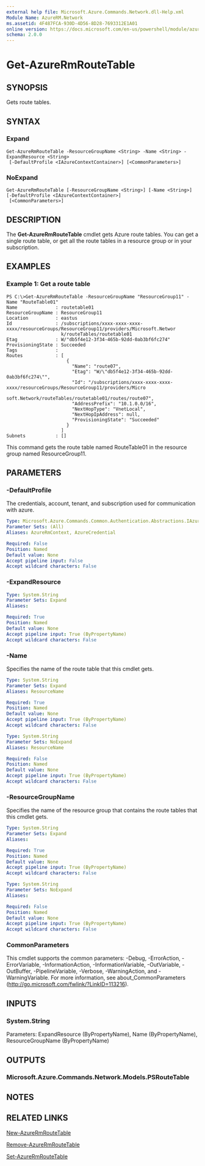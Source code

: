 ```yaml
---
external help file: Microsoft.Azure.Commands.Network.dll-Help.xml
Module Name: AzureRM.Network
ms.assetid: 4F487FCA-930D-4D56-8D28-7693312E1A01
online version: https://docs.microsoft.com/en-us/powershell/module/azurerm.network/get-azurermroutetable
schema: 2.0.0
---
```


# Get-AzureRmRouteTable

## SYNOPSIS
Gets route tables.

## SYNTAX

### Expand
```
Get-AzureRmRouteTable -ResourceGroupName <String> -Name <String> -ExpandResource <String>
 [-DefaultProfile <IAzureContextContainer>] [<CommonParameters>]
```

### NoExpand
```
Get-AzureRmRouteTable [-ResourceGroupName <String>] [-Name <String>] [-DefaultProfile <IAzureContextContainer>]
 [<CommonParameters>]
```

## DESCRIPTION
The **Get-AzureRmRouteTable** cmdlet gets Azure route tables.
You can get a single route table, or get all the route tables in a resource group or in your subscription.

## EXAMPLES

### Example 1: Get a route table
```
PS C:\>Get-AzureRmRouteTable -ResourceGroupName "ResourceGroup11" -Name "RouteTable01"
Name              : routetable01
ResourceGroupName : ResourceGroup11
Location          : eastus
Id                : /subscriptions/xxxx-xxxx-xxxx-xxxx/resourceGroups/ResourceGroup11/providers/Microsoft.Networ
                    k/routeTables/routetable01
Etag              : W/"db5f4e12-3f34-465b-92dd-0ab3bf6fc274"
ProvisioningState : Succeeded
Tags              : 
Routes            : [
                      {
                        "Name": "route07",
                        "Etag": "W/\"db5f4e12-3f34-465b-92dd-0ab3bf6fc274\"",
                        "Id": "/subscriptions/xxxx-xxxx-xxxx-xxxx/resourceGroups/ResourceGroup11/providers/Micro
                    soft.Network/routeTables/routetable01/routes/route07",
                        "AddressPrefix": "10.1.0.0/16",
                        "NextHopType": "VnetLocal",
                        "NextHopIpAddress": null, 
                        "ProvisioningState": "Succeeded"
                      }
                    ] 
Subnets           : []
```

This command gets the route table named RouteTable01 in the resource group named ResourceGroup11.

## PARAMETERS

### -DefaultProfile
The credentials, account, tenant, and subscription used for communication with azure.

```yaml
Type: Microsoft.Azure.Commands.Common.Authentication.Abstractions.IAzureContextContainer
Parameter Sets: (All)
Aliases: AzureRmContext, AzureCredential

Required: False
Position: Named
Default value: None
Accept pipeline input: False
Accept wildcard characters: False
```

### -ExpandResource
```yaml
Type: System.String
Parameter Sets: Expand
Aliases:

Required: True
Position: Named
Default value: None
Accept pipeline input: True (ByPropertyName)
Accept wildcard characters: False
```

### -Name
Specifies the name of the route table that this cmdlet gets.

```yaml
Type: System.String
Parameter Sets: Expand
Aliases: ResourceName

Required: True
Position: Named
Default value: None
Accept pipeline input: True (ByPropertyName)
Accept wildcard characters: False
```

```yaml
Type: System.String
Parameter Sets: NoExpand
Aliases: ResourceName

Required: False
Position: Named
Default value: None
Accept pipeline input: True (ByPropertyName)
Accept wildcard characters: False
```

### -ResourceGroupName
Specifies the name of the resource group that contains the route tables that this cmdlet gets.

```yaml
Type: System.String
Parameter Sets: Expand
Aliases:

Required: True
Position: Named
Default value: None
Accept pipeline input: True (ByPropertyName)
Accept wildcard characters: False
```

```yaml
Type: System.String
Parameter Sets: NoExpand
Aliases:

Required: False
Position: Named
Default value: None
Accept pipeline input: True (ByPropertyName)
Accept wildcard characters: False
```

### CommonParameters
This cmdlet supports the common parameters: -Debug, -ErrorAction, -ErrorVariable, -InformationAction, -InformationVariable, -OutVariable, -OutBuffer, -PipelineVariable, -Verbose, -WarningAction, and -WarningVariable. For more information, see about_CommonParameters (http://go.microsoft.com/fwlink/?LinkID=113216).

## INPUTS

### System.String
Parameters: ExpandResource (ByPropertyName), Name (ByPropertyName), ResourceGroupName (ByPropertyName)

## OUTPUTS

### Microsoft.Azure.Commands.Network.Models.PSRouteTable

## NOTES

## RELATED LINKS

[New-AzureRmRouteTable](./New-AzureRmRouteTable.md)

[Remove-AzureRmRouteTable](./Remove-AzureRmRouteTable.md)

[Set-AzureRmRouteTable](./Set-AzureRmRouteTable.md)


